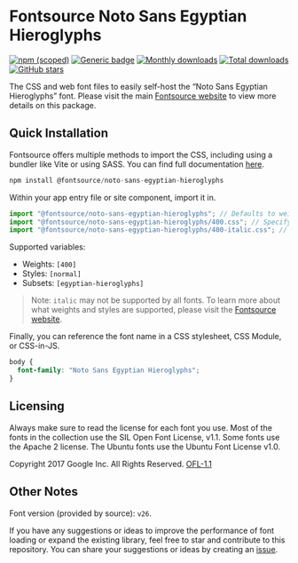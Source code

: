 # Fontsource Noto Sans Egyptian Hieroglyphs

[![npm (scoped)](https://img.shields.io/npm/v/@fontsource/noto-sans-egyptian-hieroglyphs?color=brightgreen)](https://www.npmjs.com/package/@fontsource/noto-sans-egyptian-hieroglyphs) [![Generic badge](https://img.shields.io/badge/fontsource-passing-brightgreen)](https://github.com/fontsource/fontsource) [![Monthly downloads](https://badgen.net/npm/dm/@fontsource/noto-sans-egyptian-hieroglyphs)](https://github.com/fontsource/fontsource) [![Total downloads](https://badgen.net/npm/dt/@fontsource/noto-sans-egyptian-hieroglyphs)](https://github.com/fontsource/fontsource) [![GitHub stars](https://img.shields.io/github/stars/fontsource/fontsource.svg?style=social&label=Star)](https://github.com/fontsource/fontsource/stargazers)

The CSS and web font files to easily self-host the “Noto Sans Egyptian Hieroglyphs” font. Please visit the main [Fontsource website](https://fontsource.org/fonts/noto-sans-egyptian-hieroglyphs) to view more details on this package.

## Quick Installation

Fontsource offers multiple methods to import the CSS, including using a bundler like Vite or using SASS. You can find full documentation [here](https://fontsource.org/docs/getting-started/introduction).

```javascript
npm install @fontsource/noto-sans-egyptian-hieroglyphs
```

Within your app entry file or site component, import it in.

```javascript
import "@fontsource/noto-sans-egyptian-hieroglyphs"; // Defaults to weight 400
import "@fontsource/noto-sans-egyptian-hieroglyphs/400.css"; // Specify weight
import "@fontsource/noto-sans-egyptian-hieroglyphs/400-italic.css"; // Specify weight and style
```

Supported variables:
- Weights: `[400]`
- Styles: `[normal]`
- Subsets: `[egyptian-hieroglyphs]`

> Note: `italic` may not be supported by all fonts. To learn more about what weights and styles are supported, please visit the [Fontsource website](https://fontsource.org/fonts/noto-sans-egyptian-hieroglyphs).

Finally, you can reference the font name in a CSS stylesheet, CSS Module, or CSS-in-JS.

```css
body {
  font-family: "Noto Sans Egyptian Hieroglyphs";
}
```

## Licensing
Always make sure to read the license for each font you use. Most of the fonts in the collection use the SIL Open Font License, v1.1. Some fonts use the Apache 2 license. The Ubuntu fonts use the Ubuntu Font License v1.0.

Copyright 2017 Google Inc. All Rights Reserved.
[OFL-1.1](http://scripts.sil.org/OFL)

## Other Notes
Font version (provided by source): `v26`.

If you have any suggestions or ideas to improve the performance of font loading or expand the existing library, feel free to star and contribute to this repository. You can share your suggestions or ideas by creating an [issue](https://github.com/fontsource/fontsource/issues).